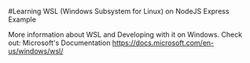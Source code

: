 #Learning WSL (Windows Subsystem for Linux) on NodeJS Express Example 

More information about WSL and Developing with it on Windows.
Check out: Microsoft's Documentation  https://docs.microsoft.com/en-us/windows/wsl/
